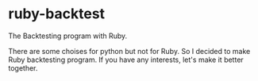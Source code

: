 ruby-backtest
=============

The Backtesting program with Ruby.

There are some choises for python but not for Ruby.
So I decided to make Ruby backtesting program.
If you have any interests, let's make it better together.